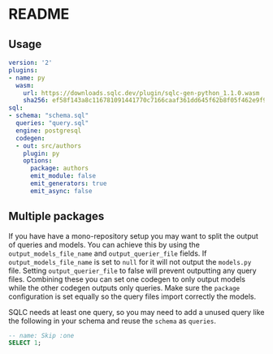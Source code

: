 # README
## Usage

```yaml
version: '2'
plugins:
- name: py
  wasm:
    url: https://downloads.sqlc.dev/plugin/sqlc-gen-python_1.1.0.wasm
    sha256: ef58f143a8c116781091441770c7166caaf361dd645f62b8f05f462e9f95c3b2
sql:
- schema: "schema.sql"
  queries: "query.sql"
  engine: postgresql
  codegen:
  - out: src/authors
    plugin: py
    options:
      package: authors
      emit_module: false
      emit_generators: true
      emit_async: false
```

## Multiple packages
If you have have a mono-repository setup you may want to split the output of queries and models. You can achieve this by using the `output_models_file_name`
and `output_querier_file` fields. If `output_models_file_name` is set to `null` for it will not output the `models.py` file. Setting `output_querier_file` to false will prevent outputting any query files. Combining these you can set one codegen to only output models while the other codegen outputs only queries. Make sure the `package` configuration is set equally so the query files import correctly the models.

SQLC needs at least one query, so you may need to add a unused query like the following in your schema and reuse the `schema` as `queries`.
```sql
-- name: Skip :one
SELECT 1;
```